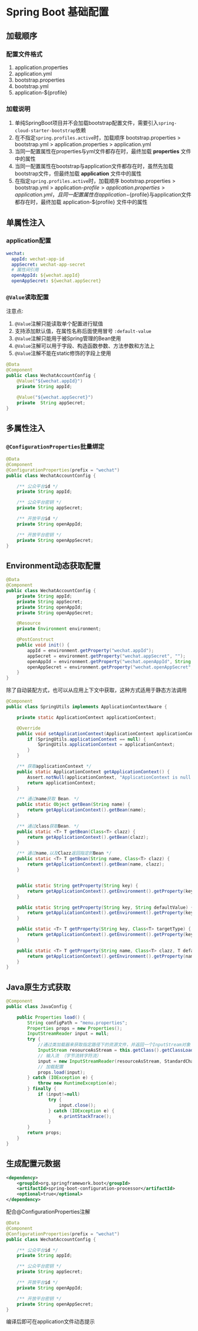 # Spring Boot 基础配置

## 加载顺序
### 配置文件格式

1. application.properties
2. application.yml
3. bootstrap.properties
4. bootstrap.yml
5. application-${profile}

### 加载说明

1. 单纯SpringBoot项目并不会加载bootstrap配置文件，需要引入`spring-cloud-starter-bootstrap`依赖
2. 在不指定`spring.profiles.active`时，加载顺序 bootstrap.properties > bootstrap.yml > application.properties > application.yml
3. 当同一配置属性在properties与yml文件都存在时，最终加载 **properties** 文件中的属性
4. 当同一配置属性在bootstrap与application文件都存在时，虽然先加载bootstrap文件，但最终加载 **application** 文件中的属性
5. 在指定`spring.profiles.active`时，加载顺序 bootstrap.properties > bootstrap.yml > application-${profile} > application.properties > application.yml，且同一配置属性在application-${profile}与application文件都存在时，最终加载 application-${profile} 文件中的属性

## 单属性注入

### application配置

```yaml
wechat:
  appId: wechat-app-id
  appSecret: wechat-app-secret
  # 属性间引用
  openAppId: ${wechat.appId}
  openAppSecret: ${wechat.appSecret}
```

### `@Value`读取配置

注意点:  
1. `@Value`注解只能读取单个配置进行赋值
2. 支持添加默认值，在属性名称后面使用冒号 `:default-value`
3. `@Value`注解只能用于被Spring管理的Bean使用
4. `@Value`注解可以用于字段、构造函数参数、方法参数和方法上
5. `@Value`注解不能在static修饰的字段上使用

```java
@Data
@Component
public class WechatAccountConfig {
    @Value("${wechat.appId}")
    private String appId;

    @Value("${wechat.appSecret}")
    private  String appSecret;
}
```

## 多属性注入

### `@ConfigurationProperties`批量绑定

```java
@Data
@Component
@ConfigurationProperties(prefix = "wechat")
public class WechatAccountConfig {

    /** 公众平台id */
    private String appId;

    /** 公众平台密钥 */
    private String appSecret;

    /** 开放平台id */
    private String openAppId;

    /** 开放平台密钥 */
    private String openAppSecret;
}
```

## Environment动态获取配置

```java
@Data
@Component
public class WechatAccountConfig {
    private String appId;
    private String appSecret;
    private String openAppId;
    private String openAppSecret;

    @Resource
    private Environment environment;

    @PostConstruct
    public void init() {
        appId = environment.getProperty("wechat.appId");
        appSecret = environment.getProperty("wechat.appSecret", "");
        openAppId = environment.getProperty("wechat.openAppId", String.class);
        openAppSecret = environment.getProperty("wechat.openAppSecret", String.class, "");
    }
}
```

除了自动装配方式，也可以从应用上下文中获取，这种方式适用于静态方法调用

```java
@Component
public class SpringUtils implements ApplicationContextAware {

    private static ApplicationContext applicationContext;

    @Override
    public void setApplicationContext(ApplicationContext applicationContext) throws BeansException {
        if (SpringUtils.applicationContext == null) {
            SpringUtils.applicationContext = applicationContext;
        }
    }

    /** 获取applicationContext */
    public static ApplicationContext getApplicationContext() {
        Assert.notNull(applicationContext, "ApplicationContext is null!");
        return applicationContext;
    }

    /** 通过name获取 Bean. */
    public static Object getBean(String name) {
        return getApplicationContext().getBean(name);
    }

    /** 通过class获取Bean. */
    public static <T> T getBean(Class<T> clazz) {
        return getApplicationContext().getBean(clazz);
    }

    /** 通过name,以及Clazz返回指定的Bean */
    public static <T> T getBean(String name, Class<T> clazz) {
        return getApplicationContext().getBean(name, clazz);
    }


    public static String getProperty(String key) {
        return getApplicationContext().getEnvironment().getProperty(key);
    }

    public static String getProperty(String key, String defaultValue) {
        return getApplicationContext().getEnvironment().getProperty(key, defaultValue);
    }

    public static <T> T getProperty(String key, Class<T> targetType) {
        return getApplicationContext().getEnvironment().getProperty(key, targetType);
    }

    public static <T> T getProperty(String name, Class<T> clazz, T defaultValue) {
        return getApplicationContext().getEnvironment().getProperty(name, clazz, defaultValue);
    }
}
```

## Java原生方式获取

```java
@Component
public class JavaConfig {

    public Properties load() {
        String configPath = "menu.properties";
        Properties props = new Properties();
        InputStreamReader input = null;
        try {
            //通过类加载器来获取指定路径下的资源文件，并返回一个InputStream对象
            InputStream resourceAsStream = this.getClass().getClassLoader().getResourceAsStream(configPath);
            // 输入流 （字节流转字符流）
            input = new InputStreamReader(resourceAsStream, StandardCharsets.UTF_8);
            // 加载配置
            props.load(input);
        } catch (IOException e) {
            throw new RuntimeException(e);
        } finally {
            if (input!=null)
                try {
                    input.close();
                } catch (IOException e) {
                    e.printStackTrace();
                }
        }
        return props;
    }
}
```

## 生成配置元数据

```xml
<dependency>
    <groupId>org.springframework.boot</groupId>
    <artifactId>spring-boot-configuration-processor</artifactId>
    <optional>true</optional>
</dependency>
```

配合@ConfigurationProperties注解  
```java
@Data
@Component
@ConfigurationProperties(prefix = "wechat")
public class WechatAccountConfig {

    /** 公众平台id */
    private String appId;

    /** 公众平台密钥 */
    private String appSecret;

    /** 开放平台id */
    private String openAppId;

    /** 开放平台密钥 */
    private String openAppSecret;
}
```

编译后即可在application文件动态提示
